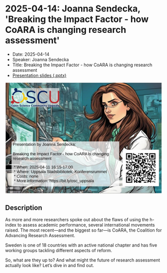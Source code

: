 # 2025-04-14: Joanna Sendecka, 'Breaking the Impact Factor - how CoARA is changing research assessment'

- Date: 2025-04-14
- Speaker: Joanna Sendecka
- Title: Breaking the Impact Factor - how CoARA is changing research assessment
- [Presentation slides (.pptx)](20250411_joanna_sendecka_presentation.pptx)

![Joanna Sendecka](poster.jpg)

## Description

As more and more researchers spoke out about the flaws of using the h-index to
assess academic performance, several international movements raised.
The most recent—and the biggest so far—is CoARA,
the Coalition for Advancing Research Assessment.

Sweden is one of 18 countries with an active national chapter
and has five working groups tackling different aspects of reform.

So, what are they up to? And what might the future of research assessment
actually look like? Let’s dive in and find out.
